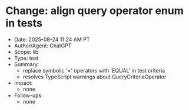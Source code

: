 # Change: align query operator enum in tests

- Date: 2025-08-24 11:24 AM PT
- Author/Agent: ChatGPT
- Scope: lib
- Type: test
- Summary:
  - replace symbolic '=' operators with 'EQUAL' in test criteria
  - resolves TypeScript warnings about QueryCriteriaOperator
- Impact:
  - none
- Follow-ups:
  - none
